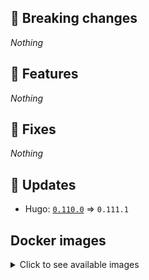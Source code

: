 ## :loudspeaker: Breaking changes

*Nothing*


## :tada: Features

*Nothing*


## :bug: Fixes

*Nothing*


## :heartbeat: Updates

* Hugo: [`0.110.0`](https://github.com/floryn90/docker-hugo/releases/tag/0.110.0) => `0.111.1`


## Docker images

<details>
<summary>Click to see available images</summary>

This release is available from Docker Hub as project `floryn90/hugo` with the following tags:

| Alias tags                   | Version specific tags                      |
| ---------------------------- | ------------------------------------------ |
| `busybox`, `latest`          | `0.111.1-busybox`, `0.111.1`                     |
| `busybox-ci`, `ci`           | `0.111.1-busybox-ci`, `0.111.1-ci`               |
| `busybox-onbuild`, `onbuild` | `0.111.1-busybox-onbuild`, `0.111.1-onbuild`     |
| `alpine`                     | `0.111.1-alpine`                              |
| `alpine-ci`                  | `0.111.1-alpine-ci`                           |
| `alpine-onbuild`             | `0.111.1-alpine-onbuild`                      |
| `asciidoctor`                | `0.111.1-asciidoctor`                         |
| `asciidoctor-ci`             | `0.111.1-asciidoctor-ci`                      |
| `asciidoctor-onbuild`        | `0.111.1-asciidoctor-onbuild`                 |
| `pandoc`                     | `0.111.1-pandoc`                              |
| `pandoc-ci`                  | `0.111.1-pandoc-ci`                           |
| `pandoc-onbuild`             | `0.111.1-pandoc-onbuild`                      |
| `ext-alpine`                 | `0.111.1-ext-alpine`                          |
| `ext-alpine-ci`              | `0.111.1-ext-alpine-ci`                       |
| `ext-alpine-onbuild`         | `0.111.1-ext-alpine-onbuild`                  |
| `ext-asciidoctor`            | `0.111.1-ext-asciidoctor`                     |
| `ext-asciidoctor-ci`         | `0.111.1-ext-asciidoctor-ci`                  |
| `ext-asciidoctor-onbuild`    | `0.111.1-ext-asciidoctor-onbuild`             |
| `ext-pandoc`                 | `0.111.1-ext-pandoc`                          |
| `ext-pandoc-ci`              | `0.111.1-ext-pandoc-ci`                       |
| `ext-pandoc-onbuild`         | `0.111.1-ext-pandoc-onbuild`                  |
| `debian`                     | `0.111.1-debian`                              |
| `debian-ci`                  | `0.111.1-debian-ci`                           |
| `debian-onbuild`             | `0.111.1-debian-onbuild`                      |
| `ext-debian`, `ext`, `latest-ext` | `0.111.1-ext-debian`, `0.111.1-ext`         |
| `ext-debian-ci`, `ext-ci`    | `0.111.1-ext-debian-ci`, `0.111.1-ext-ci`        |
| `ext-debian-onbuild`, `ext-onbuild` | `0.111.1-ext-debian-onbuild`, `0.111.1-ext-onbuild` |
| `ubuntu`                     | `0.111.1-ubuntu`                            |
| `ubuntu-ci`                  | `0.111.1-ubuntu-ci`                         |
| `ubuntu-onbuild`             | `0.111.1-ubuntu-onbuild`                    |
| `ext-ubuntu`                 | `0.111.1-ext-ubuntu`                        |
| `ext-ubuntu-ci`              | `0.111.1-ext-ubuntu-ci`                     |
| `ext-ubuntu-onbuild`         | `0.111.1-ext-ubuntu-onbuild`                |
</details>